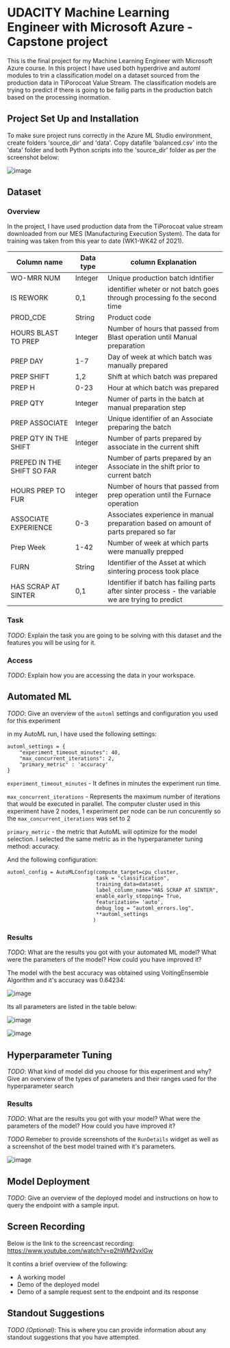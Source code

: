 # UDACITY Machine Learning Engineer with Microsoft Azure - Capstone project

This is the final project for my Machine Learning Engineer with Microsoft Azure course. In this project I have used both hyperdrive and automl modules to trin a classification model on a dataset sourced from the production data in TiPorocoat Value Stream. The classification models are trying to predict if there is going to be failig parts in the production batch based on the processing inormation.

## Project Set Up and Installation

To make sure project runs correctly in the Azure ML Studio environment, create folders 'source_dir' and 'data'. Copy datafile 'balanced.csv' into the 'data' folder and both Python scripts into the 'source_dir' folder as per the screenshot below:

![image](https://user-images.githubusercontent.com/77756713/139918574-ef68310a-0d88-4c24-83f1-e6eb69748598.png)


## Dataset

### Overview

In the project, I have used production data from the TiPorocoat value stream downloaded from our MES (Manufacturing Execution System). The data for training was taken from this year to date (WK1-WK42 of 2021).

| Column name | Data type |column Explanation|
|---------|--|------------|
|WO-MRR NUM| Integer |Unique production batch idntifier|
|IS REWORK| 0,1| identifier wheter or not batch goes through processing fo the second time|
|PROD_CDE| String| Product code|
|HOURS BLAST TO PREP | Integer |Number of hours that passed from Blast operation until Manual preparation|
|PREP DAY |1-7| Day of week at which batch was manually prepared|
|PREP SHIFT|1,2| Shift at which batch was prepared|
|PREP H |0-23| Hour at which batch was prepared|
|PREP QTY| Integer| Numer of parts in the batch at manual preparation step |
|PREP ASSOCIATE | Integer| Unique identifier of an Associate preparing the batch |
|PREP QTY IN THE SHIFT | Integer| Number of parts prepared by associate in the current shift|
|PREPED IN THE SHIFT SO FAR | integer | Number of parts prepared by an Associate in the shift prior to current batch |
|HOURS PREP TO FUR	| integer| Number of hours that passed from prep operation until the Furnace operation|
|ASSOCIATE EXPERIENCE| 0-3| Associates experience in manual preparation based on amount of parts prepared so far|
|Prep Week| 1-42| Number of week at which parts were manually prepped|
|FURN| String| Identifier of the Asset at which sintering process took place|
|HAS SCRAP AT SINTER|0,1 | Identifier if batch has failing parts after sinter process - the variable we are trying to predict| 


### Task
*TODO*: Explain the task you are going to be solving with this dataset and the features you will be using for it.

### Access
*TODO*: Explain how you are accessing the data in your workspace.

## Automated ML
*TODO*: Give an overview of the `automl` settings and configuration you used for this experiment

in my AutoML run, I have used the following settings:

```
automl_settings = {
    "experiment_timeout_minutes": 40,
    "max_concurrent_iterations": 2,
    "primary_metric" : 'accuracy'
}
```

```experiment_timeout_minutes``` - It defines in minutes the experiment run time. 

```max_concurrent_iterations``` - Represents the maximum number of iterations that would be executed in parallel. The computer cluster used in this experiment have 2 nodes, 1 experiment per node can be run concurently so the ```max_concurrent_iterations``` was set to 2

```primary_metric``` - the metric that AutoML will optimize for the model selection. I selected the same metric as in the hyperparameter tuning method: accuracy.



And the following configuration:

```
automl_config = AutoMLConfig(compute_target=cpu_cluster,
                             task = "classification",
                             training_data=dataset,
                             label_column_name="HAS SCRAP AT SINTER",
                             enable_early_stopping= True,
                             featurization= 'auto',
                             debug_log = "automl_errors.log",
                             **automl_settings
                            )
```



### Results
*TODO*: What are the results you got with your automated ML model? What were the parameters of the model? How could you have improved it?

The model with the best accuracy was obtained using VoitingEnsemble Algorithm and it's accuracy was 0.64234:

![image](https://user-images.githubusercontent.com/77756713/139940126-ae578f6e-a398-4462-b924-2439cebff859.png)

Its all parameters are listed in the table below:

![image](https://user-images.githubusercontent.com/77756713/138364402-82736541-11d9-46f5-a320-dbbb82bdac2f.png)



![image](https://user-images.githubusercontent.com/77756713/138364289-81f7a2c3-8fd7-4a85-ba16-b991ad19d9b6.png)




## Hyperparameter Tuning
*TODO*: What kind of model did you choose for this experiment and why? Give an overview of the types of parameters and their ranges used for the hyperparameter search


### Results
*TODO*: What are the results you got with your model? What were the parameters of the model? How could you have improved it?

*TODO* Remeber to provide screenshots of the `RunDetails` widget as well as a screenshot of the best model trained with it's parameters.

![image](https://user-images.githubusercontent.com/77756713/138364877-faf83d3f-4aaa-436f-aa87-1797f608ce99.png)


## Model Deployment
*TODO*: Give an overview of the deployed model and instructions on how to query the endpoint with a sample input.

## Screen Recording

Below is the link to the screencast recording: 
https://www.youtube.com/watch?v=p2hWM2vxlGw

It contins a brief overview of the following:
- A working model
- Demo of the deployed  model
- Demo of a sample request sent to the endpoint and its response

## Standout Suggestions
*TODO (Optional):* This is where you can provide information about any standout suggestions that you have attempted.
